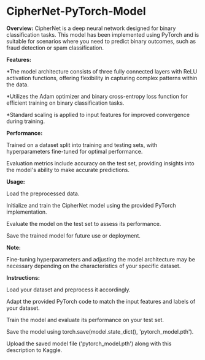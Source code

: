 # CipherNet-PyTorch-Model

**Overview:**
CipherNet is a deep neural network designed for binary classification tasks. This model has been implemented using PyTorch and is suitable for scenarios where you need to predict binary outcomes, such as fraud detection or spam classification.

**Features:**

*The model architecture consists of three fully connected layers with ReLU activation functions, offering flexibility in capturing complex patterns within the data.

*Utilizes the Adam optimizer and binary cross-entropy loss function for efficient training on binary classification tasks.

*Standard scaling is applied to input features for improved convergence during training.

**Performance:**

Trained on a dataset split into training and testing sets, with hyperparameters fine-tuned for optimal performance.

Evaluation metrics include accuracy on the test set, providing insights into the model's ability to make accurate predictions.

**Usage:**

Load the preprocessed data.

Initialize and train the CipherNet model using the provided PyTorch implementation.

Evaluate the model on the test set to assess its performance.

Save the trained model for future use or deployment.

**Note:**

Fine-tuning hyperparameters and adjusting the model architecture may be necessary depending on the characteristics of your specific dataset.

**Instructions:**

Load your dataset and preprocess it accordingly.

Adapt the provided PyTorch code to match the input features and labels of your dataset.

Train the model and evaluate its performance on your test set.

Save the model using torch.save(model.state_dict(), 'pytorch_model.pth').

Upload the saved model file ('pytorch_model.pth') along with this description to Kaggle.
